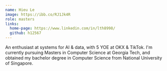 ```yaml
---
name: Hieu Le
image: https://ibb.co/RJ1Jk4R
role: masters
links:
  home-page: https://www.linkedin.com/in/lth8998/
  github: h12567
---
```


An enthusiast at systems for AI & data, with 5 YOE at OKX & TikTok. I'm currently pursuing Masters in Computer Science at Georgia Tech, and obtained my bachelor degree in Computer Science from National University of Singapore.
